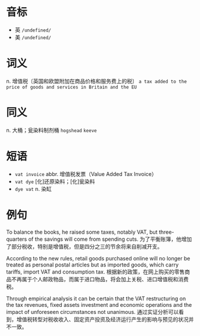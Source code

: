 # 音标

- 英 `/undefined/`
- 美 `/undefined/`

# 词义

n. 增值税〔英国和欧盟附加在商品价格和服务费上的税〕
`a tax added to the price of goods and services in Britain and the EU`

# 同义

n. 大桶；瓮染料制剂桶
`hogshead` `keeve`

# 短语

- `vat invoice` abbr. 增值税发票（Value Added Tax Invoice）
- `vat dye` [化]还原染料；[化]瓮染料
- `dye vat` n. 染缸

# 例句

To balance the books, he raised some taxes, notably VAT, but three-quarters of the savings will come from spending cuts.
为了平衡账簿，他增加了部分税收，特别是增值税，但是四分之三的节余将来自削减开支。

According to the new rules, retail goods purchased online will no longer be treated as personal postal articles but as imported goods, which carry tariffs, import VAT and consumption tax.
根据新的政策，在网上购买的零售商品不再属于个人邮政物品，而属于进口物品，将会加上关税、进口增值税和消费税。

Through empirical analysis it can be certain that the VAT restructuring on the tax revenues, fixed assets investment and economic operations and the impact of unforeseen circumstances not unanimous.
通过实证分析可以看到，增值税转型对税收收入、固定资产投资及经济运行产生的影响与预见的状况并不一致。


